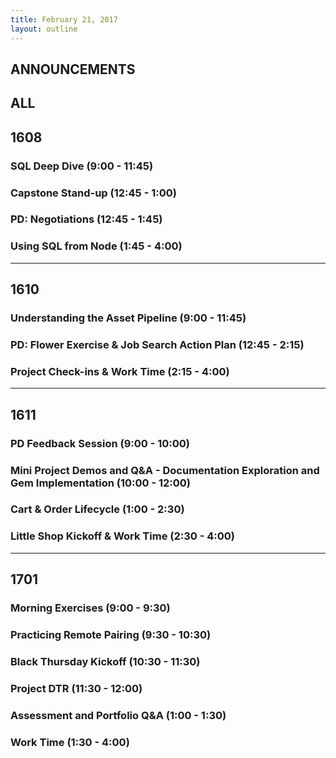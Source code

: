```yaml
---
title: February 21, 2017
layout: outline
---
```


## ANNOUNCEMENTS

## ALL

## 1608

### SQL Deep Dive (9:00 - 11:45)

### Capstone Stand-up (12:45 - 1:00)

### PD: Negotiations (12:45 - 1:45)

### Using SQL from Node (1:45 - 4:00)


***

## 1610

### Understanding the Asset Pipeline (9:00 - 11:45)

### PD: Flower Exercise & Job Search Action Plan (12:45 - 2:15)

### Project Check-ins & Work Time (2:15 - 4:00)

***

## 1611

### PD Feedback Session (9:00 - 10:00)

### Mini Project Demos and Q&A - Documentation Exploration and Gem Implementation (10:00 - 12:00)

### Cart & Order Lifecycle (1:00 - 2:30)

### Little Shop Kickoff & Work Time (2:30 - 4:00)

***

## 1701

### Morning Exercises (9:00 - 9:30)

### Practicing Remote Pairing (9:30 - 10:30)

### Black Thursday Kickoff (10:30 - 11:30)

### Project DTR (11:30 - 12:00)

### Assessment and Portfolio Q&A (1:00 - 1:30)

### Work Time (1:30 - 4:00)
